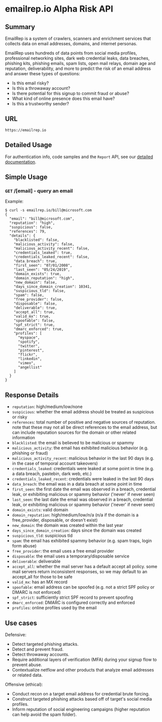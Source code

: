# emailrep.io Alpha Risk API

## Summary

EmailRep is a system of crawlers, scanners and enrichment services that collects data on email addresses, domains, and internet personas.

EmailRep uses hundreds of data points from social media profiles, professional networking sites, dark web credential leaks, data breaches, phishing kits, phishing emails, spam lists, open mail relays, domain age and reputation, deliverability, and more to predict the risk of an email address and answer these types of questions:
* Is this email risky?
* Is this a throwaway account?
* Is there potential for this signup to commit fraud or abuse?
* What kind of online presence does this email have?
* Is this a trustworthy sender?

## URL

```
https://emailrep.io
```

## Detailed Usage

For authentication info, code samples and the `Report` API, see our [detailed documentation](https://emailrep.io/docs).

## Simple Usage

### `GET` /[email] - query an email

Example:
```
$ curl -s emailrep.io/bill@microsoft.com
{
  "email": "bill@microsoft.com",
  "reputation": "high",
  "suspicious": false,
  "references": 79,
  "details": {
    "blacklisted": false,
    "malicious_activity": false,
    "malicious_activity_recent": false,
    "credentials_leaked": true,
    "credentials_leaked_recent": false,
    "data_breach": true,
    "first_seen": "07/01/2008",
    "last_seen": "05/24/2019",
    "domain_exists": true,
    "domain_reputation": "high",
    "new_domain": false,
    "days_since_domain_creation": 10341,
    "suspicious_tld": false,
    "spam": false,
    "free_provider": false,
    "disposable": false,
    "deliverable": true,
    "accept_all": true,
    "valid_mx": true,
    "spoofable": false,
    "spf_strict": true,
    "dmarc_enforced": true,
    "profiles": [
      "myspace",
      "spotify",
      "twitter",
      "pinterest",
      "flickr",
      "linkedin",
      "vimeo",
      "angellist"
    ]
  }
}
```

## Response Details

* `reputation`: high/medium/low/none
* `suspicious`: whether the email address should be treated as suspicious or risky
* `references`: total number of positive and negative sources of reputation. note that these may not all be direct references to the email address, but can include reputation sources for the domain or other related information
* `blacklisted`: the email is believed to be malicious or spammy
* `malicious_activity`: the email has exhibited malicious behavior (e.g. phishing or fraud)
* `malicious_activity_recent`: malicious behavior in the last 90 days (e.g. in the case of temporal account takeovers)
* `credentials_leaked`: credentials were leaked at some point in time (e.g. a data breach, pastebin, dark web, etc.)
* `credentials_leaked_recent`: credentials were leaked in the last 90 days
* `data_breach`: the email was in a data breach at some point in time
* `first_seen`: the first date the email was observed in a breach, credential leak, or exhibiting malicious or spammy behavior ('never' if never seen)
* `last_seen`: the last date the email was observed in a breach, credential leak, or exhibiting malicious or spammy behavior ('never' if never seen)
* `domain_exists`: valid domain
* `domain_reputation`: high/medium/low/n/a (n/a if the domain is a free_provider, disposable, or doesn't exist)
* `new_domain`: the domain was created within the last year
* `days_since_domain_creation`: days since the domain was created
* `suspicious_tld`: suspicious tld
* `spam`: the email has exhibited spammy behavior (e.g. spam traps, login form abuse)
* `free_provider`: the email uses a free email provider
* `disposable`: the email uses a temporary/disposable service
* `deliverable`: deliverable
* `accept_all`: whether the mail server has a default accept all policy. some mail servers return inconsistent responses, so we may default to an accept_all for those to be safe
* `valid_mx`: has an MX record
* `spoofable`: email address can be spoofed (e.g. not a strict SPF policy or DMARC is not enforced)
* `spf_strict`: sufficiently strict SPF record to prevent spoofing
* `dmarc_enforced`: DMARC is configured correctly and enforced
* `profiles`: online profiles used by the email

## Use cases

Defensive:
* Detect targeted phishing attacks.
* Detect and prevent fraud.
* Detect throwaway accounts.
* Require additional layers of verification (MFA) during your signup flow to prevent abuse.
* Contextualize netflow and other products that analyze email addresses or related data.

Offensive (ethical):
* Conduct recon on a target email address for credential brute forcing.
* Construct targeted phishing attacks based off of target's social media profiles.
* Inform reputation of social engineering campaigns (higher reputation can help avoid the spam folder).
